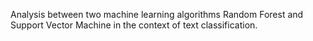 Analysis between two machine learning algorithms Random Forest
and Support Vector Machine in the context of text classification.
